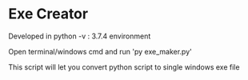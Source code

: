 # Exe Creator
Developed in python -v : 3.7.4 environment

Open terminal/windows cmd and run 'py exe_maker.py' 

This script will let you convert python script to single windows exe file


